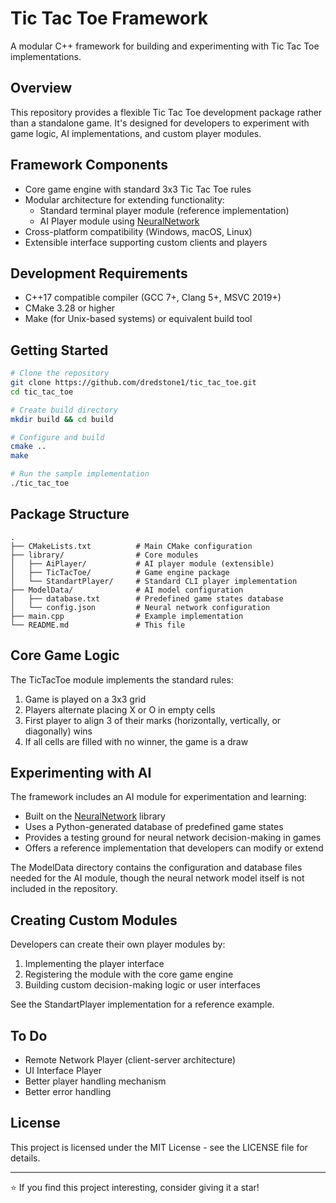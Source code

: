 # Tic Tac Toe Framework

A modular C++ framework for building and experimenting with Tic Tac Toe implementations.

## Overview

This repository provides a flexible Tic Tac Toe development package rather than a standalone game. It's designed for developers to experiment with game logic, AI implementations, and custom player modules.

## Framework Components

- Core game engine with standard 3x3 Tic Tac Toe rules
- Modular architecture for extending functionality:
    - Standard terminal player module (reference implementation)
    - AI Player module using [NeuralNetwork](https://github.com/dredstone1/NeuralNetwork)
- Cross-platform compatibility (Windows, macOS, Linux)
- Extensible interface supporting custom clients and players

## Development Requirements

- C++17 compatible compiler (GCC 7+, Clang 5+, MSVC 2019+)
- CMake 3.28 or higher
- Make (for Unix-based systems) or equivalent build tool

## Getting Started

```bash
# Clone the repository
git clone https://github.com/dredstone1/tic_tac_toe.git
cd tic_tac_toe

# Create build directory
mkdir build && cd build

# Configure and build
cmake ..
make

# Run the sample implementation
./tic_tac_toe
```

## Package Structure

```
.
├── CMakeLists.txt          # Main CMake configuration
├── library/                # Core modules
│   ├── AiPlayer/           # AI player module (extensible)
│   ├── TicTacToe/          # Game engine package
│   └── StandartPlayer/     # Standard CLI player implementation
├── ModelData/              # AI model configuration
│   ├── database.txt        # Predefined game states database
│   └── config.json         # Neural network configuration
├── main.cpp                # Example implementation
└── README.md               # This file
```

## Core Game Logic

The TicTacToe module implements the standard rules:
1. Game is played on a 3x3 grid
2. Players alternate placing X or O in empty cells
3. First player to align 3 of their marks (horizontally, vertically, or diagonally) wins
4. If all cells are filled with no winner, the game is a draw

## Experimenting with AI

The framework includes an AI module for experimentation and learning:

- Built on the [NeuralNetwork](https://github.com/dredstone1/NeuralNetwork) library
- Uses a Python-generated database of predefined game states
- Provides a testing ground for neural network decision-making in games
- Offers a reference implementation that developers can modify or extend

The ModelData directory contains the configuration and database files needed for the AI module, though the neural network model itself is not included in the repository.

## Creating Custom Modules

Developers can create their own player modules by:
1. Implementing the player interface
2. Registering the module with the core game engine
3. Building custom decision-making logic or user interfaces

See the StandartPlayer implementation for a reference example.

## To Do

* Remote Network Player (client-server architecture)
* UI Interface Player
* Better player handling mechanism
* Better error handling

## License

This project is licensed under the MIT License - see the LICENSE file for details.

---

⭐ If you find this project interesting, consider giving it a star!
